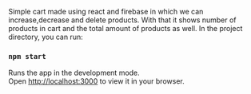 Simple cart made using react and firebase in which we can increase,decrease and delete products.
With that it shows number of products in cart and the total amount of products as well.
In the project directory, you can run:

### `npm start`

Runs the app in the development mode.\
Open [http://localhost:3000](http://localhost:3000) to view it in your browser.

